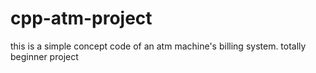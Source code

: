 # cpp-atm-project
this is a simple concept code of an atm machine's billing system. totally beginner project
